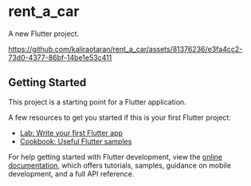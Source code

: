 # rent_a_car

A new Flutter project.


https://github.com/kaliraotaran/rent_a_car/assets/81376236/e3fa4cc2-73d0-4377-86bf-14be1e53c411


## Getting Started

This project is a starting point for a Flutter application.

A few resources to get you started if this is your first Flutter project:

- [Lab: Write your first Flutter app](https://docs.flutter.dev/get-started/codelab)
- [Cookbook: Useful Flutter samples](https://docs.flutter.dev/cookbook)

For help getting started with Flutter development, view the
[online documentation](https://docs.flutter.dev/), which offers tutorials,
samples, guidance on mobile development, and a full API reference.

